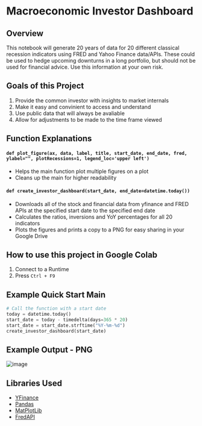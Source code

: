 # Macroeconomic Investor Dashboard

## Overview
This notebook will generate 20 years of data for 20 different classical recession indicators using FRED and Yahoo Finance data/APIs. These could be used to hedge upcoming downturns in a long portfolio, but should not be used for financial advice. Use this information at your own risk.

## Goals of this Project
1. Provide the common investor with insights to market internals
2. Make it easy and convinient to access and understand
3. Use public data that will always be avaliable
4. Allow for adjustments to be made to the time frame viewed

## Function Explanations

#### ``def plot_figure(ax, data, label, title, start_date, end_date, fred, ylabel="", plotRecessions=1, legend_loc='upper left')``
- Helps the main function plot multiple figures on a plot
- Cleans up the main for higher readability

#### ``def create_investor_dashboard(start_date, end_date=datetime.today())``
- Downloads all of the stock and financial data from yfinance and FRED APIs at the specified start date to the specified end date
- Calculates the ratios, inversions and YoY percentages for all 20 indicators
- Plots the figures and prints a copy to a PNG for easy sharing in your Google Drive

## How to use this project in Google Colab
1. Connect to a Runtime
2. Press ``Ctrl + F9``

## Example Quick Start Main
``` Python
# Call the function with a start date
today = datetime.today()
start_date = today - timedelta(days=365 * 20)
start_date = start_date.strftime("%Y-%m-%d")
create_investor_dashboard(start_date)
```

## Example Output - PNG
![image](https://user-images.githubusercontent.com/84938803/222829358-45d4cfca-ffc1-4909-9c79-3666d767237d.png)

## Libraries Used
- [YFinance](https://github.com/ranaroussi/yfinance)
- [Pandas](https://github.com/pandas-dev/pandas)
- [MatPlotLib](https://github.com/matplotlib/matplotlib)
- [FredAPI](https://github.com/mortada/fredapi)
